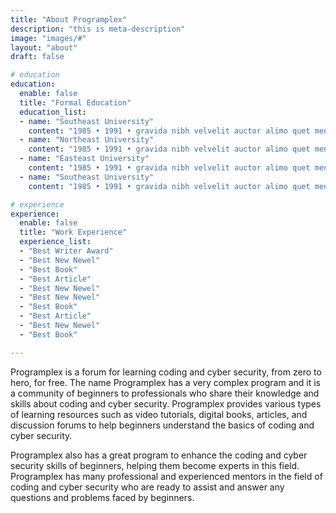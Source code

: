 ```yaml
---
title: "About Programplex"
description: "this is meta-description"
image: "images/#"
layout: "about"
draft: false

# education
education:
  enable: false
  title: "Formal Education"
  education_list:
  - name: "Southeast University"
    content: "1985 • 1991 • gravida nibh velvelit auctor alimo quet menean solli"
  - name: "Northeast University"
    content: "1985 • 1991 • gravida nibh velvelit auctor alimo quet menean solli"
  - name: "Easteast University"
    content: "1985 • 1991 • gravida nibh velvelit auctor alimo quet menean solli"
  - name: "Southeast University"
    content: "1985 • 1991 • gravida nibh velvelit auctor alimo quet menean solli"

# experience
experience:
  enable: false
  title: "Work Experience"
  experience_list:
  - "Best Writer Award"
  - "Best New Newel"
  - "Best Book"
  - "Best Article"
  - "Best New Newel"
  - "Best New Newel"
  - "Best Book"
  - "Best Article"
  - "Best New Newel"
  - "Best Book"

---
```


Programplex is a forum for learning coding and cyber security, from zero to hero, for free. The name Programplex has a very complex program and it is a community of beginners to professionals who share their knowledge and skills about coding and cyber security. Programplex provides various types of learning resources such as video tutorials, digital books, articles, and discussion forums to help beginners understand the basics of coding and cyber security.

Programplex also has a great program to enhance the coding and cyber security skills of beginners, helping them become experts in this field. Programplex has many professional and experienced mentors in the field of coding and cyber security who are ready to assist and answer any questions and problems faced by beginners.